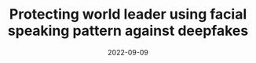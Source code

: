 ---
title: "Protecting world leader using facial speaking pattern against deepfakes"
collection: publications
permalink: /publication/spl
excerpt: 'TODO.'
date: 2022-09-09
year: 2022
venue: 'SPL'
is_show: ture
arxiv_url: https://ieeexplore.ieee.org/abstract/document/9882301
project: null
teaser: ./images/selfie.jpg
authors: <b>Beilin Chu</b>, Weike You, Zhen Yang, Linna Zhou, Renying Wang
publication: <b>SPL</b>
---